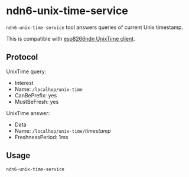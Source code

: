 # ndn6-unix-time-service

`ndn6-unix-time-service` tool answers queries of current Unix timestamp.

This is compatible with [esp8266ndn UnixTime client](https://github.com/yoursunny/esp8266ndn/blob/main/src/app/unix-time.hpp).

## Protocol

UnixTime query:

* Interest
* Name: `/localhop/unix-time`
* CanBePrefix: yes
* MustBeFresh: yes

UnixTime answer:

* Data
* Name: `/localhop/unix-time/`*timestamp*
* FreshnessPeriod: 1ms

## Usage

```bash
ndn6-unix-time-service
```
